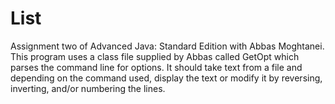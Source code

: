 List
====
Assignment two of Advanced Java: Standard Edition with Abbas Moghtanei. 
This program uses a class file supplied by Abbas called GetOpt which parses the command line for options.
It should take text from a file and depending on the command used, display the text or modify it by 
reversing, inverting, and/or numbering the lines.
